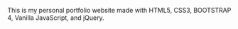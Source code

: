 This is my personal portfolio website made with HTML5, CSS3, BOOTSTRAP 4, Vanilla JavaScript, and jQuery. 
